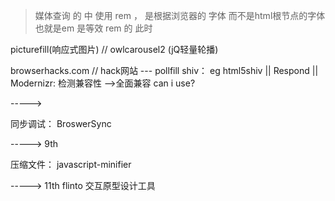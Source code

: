 
>媒体查询  的 中 使用  rem  ，  是根据浏览器的 字体 而不是html根节点的字体  也就是em  是等效 rem 的 此时


picturefill(响应式图片)   // owlcarousel2  (jQ轻量轮播)


browserhacks.com   // hack网站  ---   pollfill     shiv： eg html5shiv  ||  Respond || Modernizr: 检测兼容性  -->全面兼容
can i use?


----->

同步调试： BroswerSync

----->
9th

压缩文件： javascript-minifier


----->
11th
flinto 交互原型设计工具